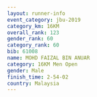 ```yaml
---
layout: runner-info 
event_category: jbu-2019 
category_km: 16KM  
overall_rank: 123
gender_rank: 60
category_rank: 60
bib: 61008
name: MOHD FAIZAL BIN ANUAR
category: 16KM Men Open
gender: Male
finish_time: 2-54-02
country: Malaysia
---
```

